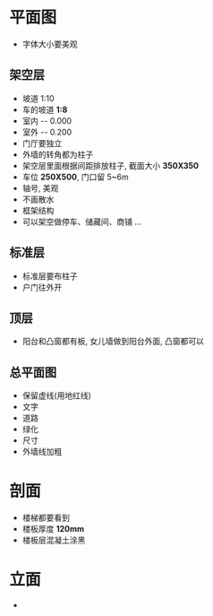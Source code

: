 # 平面图

* 字体大小要美观

## 架空层

* 坡道 1:10
* 车的坡道 **1:8**
* 室内 -- 0.000
* 室外 -- 0.200
* 门厅要独立
* 外墙的转角都为柱子
* 架空层里面根据间距排放柱子, 截面大小 **350X350**
* 车位 **250X500**, 门口留 5~6m
* 轴号, 美观
* 不画散水
* 框架结构
* 可以架空做停车、储藏间、商铺 ...

## 标准层

* 标准层要布柱子
* 户门往外开

## 顶层

* 阳台和凸窗都有板, 女儿墙做到阳台外面, 凸窗都可以

## 总平面图

* 保留虚线(用地红线)
* 文字
* 道路
* 绿化
* 尺寸
* 外墙线加粗

# 剖面

* 楼梯都要看到
* 楼板厚度 **120mm**
* 楼板层混凝土涂黑

# 立面

* 
